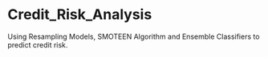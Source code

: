 # Credit_Risk_Analysis
Using Resampling Models, SMOTEEN Algorithm and Ensemble Classifiers to predict credit risk.
